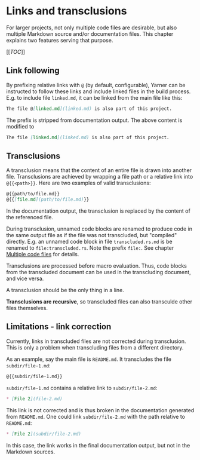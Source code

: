 # Links and transclusions

For larger projects, not only multiple code files are desirable, but also multiple Markdown source and/or documentation files.
This chapter explains two features serving that purpose.

[[_TOC_]]

## Link following

By prefixing relative links with `@` (by default, configurable), Yarner can be instructed to follow these links and include linked files in the build process. E.g. to include file `linked.md`, it can be linked from the main file like this:

```markdown
The file @[linked.md](linked.md) is also part of this project.
```

The prefix is stripped from documentation output. The above content is modified to

```markdown
The file [linked.md](linked.md) is also part of this project.
```

## Transclusions

A transclusion means that the content of an entire file is drawn into another file.
Transclusions are achieved by wrapping a file path or a relative link into `@{{<path>}}`.
Here are two examples of valid transclusions:

```markdown
@{{path/to/file.md}}
@{{[file.md](path/to/file.md)}}
```

In the documentation output, the transclusion is replaced by the content of the referenced file.

During transclusion, unnamed code blocks are renamed to produce code in the same output file as if the file was not transcluded, but "compiled" directly.
E.g. an unnamed code block in file `transcluded.rs.md` is be renamed to `file:transcluded.rs`.
Note the prefix `file:`. See chapter [Multiple code files](./multiple-code-files.md) for details.

Transclusions are processed before macro evaluation. Thus, code blocks from the transcluded document can be used in the transcluding document, and vice versa.

A transclusion should be the only thing in a line.

**Transclusions are recursive**, so transcluded files can also transculde other files themselves.

## Limitations - link correction

Currently, links in transcluded files are not corrected during transclusion.
This is only a problem when transcluding files from a different directory.

As an example, say the main file is `README.md`. It transcludes the file `subdir/file-1.md`:

```markdown
@{{subdir/file-1.md}}
```

`subdir/file-1.md` contains a relative link to `subdir/file-2.md`:

```markdown
* [File 2](file-2.md)
```

This link is not corrected and is thus broken in the documentation generated from `README.md`.
One could link `subdir/file-2.md` with the path relative to `README.md`:

```markdown
* [File 2](subdir/file-2.md)
```

In this case, the link works in the final documentation output, but not in the Markdown sources.
